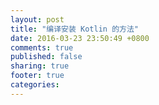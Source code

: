 ```yaml
---
layout: post
title: "编译安装 Kotlin 的方法"
date: 2016-03-23 23:50:49 +0800
comments: true
published: false
sharing: true
footer: true
categories:
---
```

